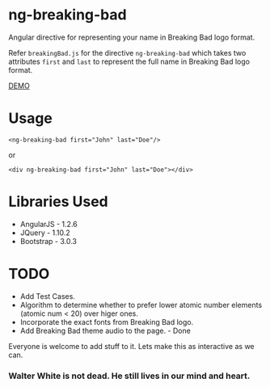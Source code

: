ng-breaking-bad
===============
Angular directive for representing your name in Breaking Bad logo format.

Refer `breakingBad.js` for the directive `ng-breaking-bad` which takes two attributes `first` and `last`
to represent the full name in Breaking Bad logo format.

[DEMO](http://dmahapatro.github.io/ng-breaking-bad/sayMyName)

Usage
=====
`<ng-breaking-bad first="John" last="Doe"/>`

or

`<div ng-breaking-bad first="John" last="Doe"></div>`


Libraries Used
==============
 - AngularJS - 1.2.6  
 - JQuery - 1.10.2  
 - Bootstrap - 3.0.3

TODO
====
 - Add Test Cases.
 - Algorithm to determine whether to prefer lower atomic number elements (atomic num < 20) over higer ones.
 - Incorporate the exact fonts from Breaking Bad logo.
 - Add Breaking Bad theme audio to the page. - Done


Everyone is welcome to add stuff to it. Lets make this as interactive as we can. 
<h3>Walter White is not dead. He still lives in our mind and heart.</h3>
 
 

